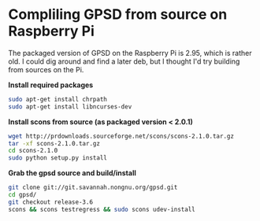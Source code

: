 Compliling GPSD from source on Raspberry Pi
===========================================
The packaged version of GPSD on the Raspberry Pi is 2.95, which is rather old.  I could dig around and find a later deb, but I thought I'd try building from sources on the Pi.

__Install required packages__
```bash
sudo apt-get install chrpath
sudo apt-get install libncurses-dev
```

__Install scons from source (as packaged version < 2.0.1)__
```bash
wget http://prdownloads.sourceforge.net/scons/scons-2.1.0.tar.gz
tar -xf scons-2.1.0.tar.gz
cd scons-2.1.0
sudo python setup.py install
```
__Grab the gpsd source and build/install__
```bash
git clone git://git.savannah.nongnu.org/gpsd.git
cd gpsd/
git checkout release-3.6
scons && scons testregress && sudo scons udev-install
```
